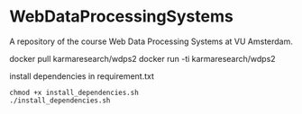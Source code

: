 # WebDataProcessingSystems
A repository of the course Web Data Processing Systems at VU Amsterdam.

docker pull karmaresearch/wdps2
docker run -ti karmaresearch/wdps2

install dependencies in requirement.txt
```
chmod +x install_dependencies.sh
./install_dependencies.sh
```
